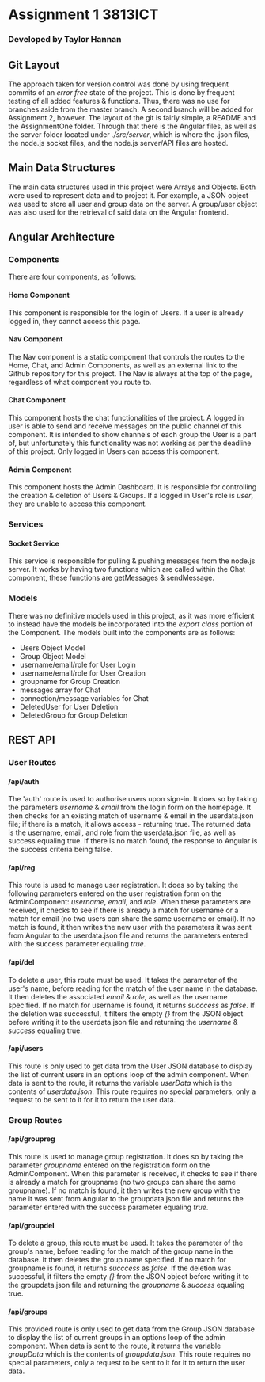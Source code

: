 # Assignment 1 3813ICT
### Developed by Taylor Hannan

## Git Layout
The approach taken for version control was done by using frequent commits of an *error free* state of the project. This is done by frequent testing of all added features & functions. Thus, there was no use for branches aside from the master branch. A second branch will be added for Assignment 2, however. The layout of the git is fairly simple, a README and the AssignmentOne folder. Through that there is the Angular files, as well as the server folder located under *./src/server*, which is where the .json files, the node.js socket files, and the node.js server/API files are hosted.

## Main Data Structures
The main data structures used in this project were Arrays and Objects. Both were used to represent data and to project it. For example, a JSON object was used to store all user and group data on the server. A group/user object was also used for the retrieval of said data on the Angular frontend.

## Angular Architecture
### Components
There are four components, as follows:

#### Home Component
This component is responsible for the login of Users. If a user is already logged in, they cannot access this page.

#### Nav Component
The Nav component is a static component that controls the routes to the Home, Chat, and Admin Components, as well as an external link to the Github repository for this project. The Nav is always at the top of the page, regardless of what component you route to.

#### Chat Component
This component hosts the chat functionalities of the project. A logged in user is able to send and receive messages on the public channel of this component. It is intended to show channels of each group the User is a part of, but unfortunately this functionality was not working as per the deadline of this project. Only logged in Users can access this component.

#### Admin Component
This component hosts the Admin Dashboard. It is responsible for controlling the creation & deletion of Users & Groups. If a logged in User's role is *user*, they are unable to access this component.

### Services
#### Socket Service
This service is responsible for pulling & pushing messages from the node.js server. It works by having two functions which are called within the Chat component, these functions are getMessages & sendMessage.

### Models
There was no definitive models used in this project, as it was more efficient to instead have the models be incorporated into the *export class* portion of the Component. The models built into the components are as follows:
* Users Object Model
* Group Object Model
* username/email/role for User Login
* username/email/role for User Creation
* groupname for Group Creation
* messages array for Chat
* connection/message variables for Chat
* DeletedUser for User Deletion
* DeletedGroup for Group Deletion

## REST API
### User Routes
#### /api/auth
The 'auth' route is used to authorise users upon sign-in. It does so by taking the parameters *username* & *email* from the login form on the homepage. It then checks for an existing match of username & email in the userdata.json file; if there is a match, it allows access - returning true. The returned data is the username, email, and role from the userdata.json file, as well as success equaling true. If there is no match found, the response to Angular is the success criteria being false.

#### /api/reg
This route is used to manage user registration. It does so by taking the following parameters entered on the user registration form on the AdminComponent: *username*,  *email*, and *role*. When these parameters are received, it checks to see if there is already a match for username or a match for email (no two users can share the same username or email). If no match is found, it then writes the new user with the parameters it was sent from Angular to the userdata.json file and returns the parameters entered with the success parameter equaling *true*.

#### /api/del
To delete a user, this route must be used. It takes the parameter of the user's name, before reading for the match of the user name in the database. It then deletes the associated *email* & *role*, as well as the username specified. If no match for username is found, it returns *succcess* as *false*. If the deletion was successful, it filters the empty *{}* from the JSON object before writing it to the userdata.json file and returning the *username* & *success* equaling true.

#### /api/users
This route is only used to get data from the User JSON database to display the list of current users in an options loop of the admin component. When data is sent to the route, it returns the variable *userData* which is the contents of *userdata.json*.
This route requires no special parameters, only a request to be sent to it for it to return the user data.

### Group Routes
#### /api/groupreg
This route is used to manage group registration. It does so by taking the parameter *groupname* entered on the registration form on the AdminComponent. When this parameter is received, it checks to see if there is already a match for groupname (no two groups can share the same groupname). If no match is found, it then writes the new group with the name it was sent from Angular to the groupdata.json file and returns the parameter entered with the success parameter equaling *true*.

#### /api/groupdel
To delete a group, this route must be used. It takes the parameter of the group's name, before reading for the match of the group name in the database. It then deletes the group name specified. If no match for groupname is found, it returns *succcess* as *false*. If the deletion was successful, it filters the empty *{}* from the JSON object before writing it to the groupdata.json file and returning the *groupname* & *success* equaling true.

#### /api/groups
This provided route is only used to get data from the Group JSON database to display the list of current groups in an options loop of the admin component. When data is sent to the route, it returns the variable *groupData* which is the contents of *groupdata.json*.
This route requires no special parameters, only a request to be sent to it for it to return the user data.

